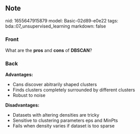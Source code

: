 ## Note
nid: 1655647915879
model: Basic-02d89-e0e22
tags: bda::07_unsupervised_learning
markdown: false

### Front
What are the <b>pros</b> and <b>cons</b> of <b>DBSCAN</b>?

### Back
<b>Advantages:</b>
<ul>
  <li>Cans discover abitrarily shaped clusters
  <li>Finds clusters completely surrounded by different clusters
  <li>Robust to noise
</ul><b>Disadvantages:</b>
<ul>
  <li>Datasets with altering densities are tricky
  <li>Sensitive to clustering parameters eps and MinPts
  <li>Fails when density varies if dataset is too sparse
</ul>
